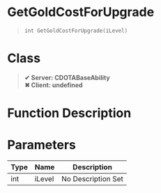 # GetGoldCostForUpgrade
> `int GetGoldCostForUpgrade(iLevel)`
# Class
> __✔ Server: CDOTABaseAbility__  
> __✖ Client: undefined__  
# Function Description

# Parameters
Type|Name|Description
--|--|--
int|iLevel|No Description Set
